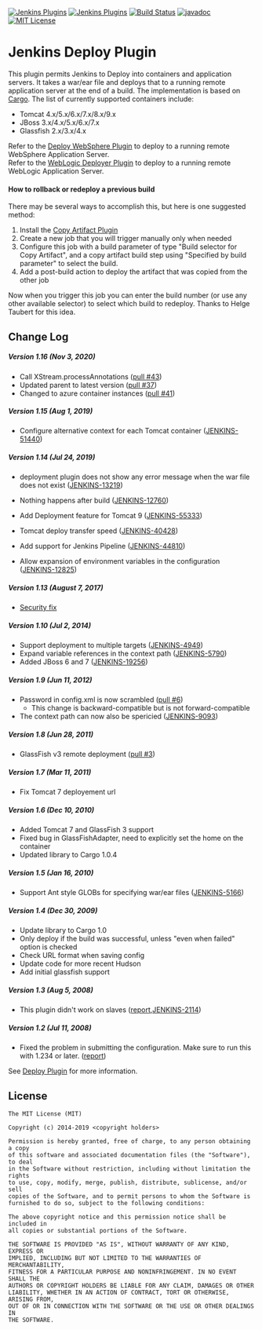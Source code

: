 [![Jenkins Plugins](https://img.shields.io/jenkins/plugin/v/deploy.svg)](https://plugins.jenkins.io/deploy)
[![Jenkins Plugins](https://img.shields.io/jenkins/plugin/i/deploy.svg)](https://plugins.jenkins.io/deploy)
[![Build Status](https://ci.jenkins.io/buildStatus/icon?job=Plugins/deploy-plugin/master)](https://ci.jenkins.io/blue/organizations/jenkins/Plugins%2Fdeploy-plugin/branches)
[![javadoc](https://img.shields.io/badge/javadoc-available-brightgreen.svg)](https://javadoc.jenkins.io/plugin/deploy/)
[![MIT License](https://img.shields.io/badge/license-MIT-green.svg)](LICENSE.md)


Jenkins Deploy Plugin
=========================

This plugin permits Jenkins to Deploy into containers and application servers. It takes a war/ear file and deploys that to a running remote application server at the end of a build. The implementation is based on [Cargo](http://cargo.codehaus.org/). The list of currently supported containers include:

-   Tomcat 4.x/5.x/6.x/7.x/8.x/9.x
-   JBoss 3.x/4.x/5.x/6.x/7.x
-   Glassfish 2.x/3.x/4.x

Refer to the [Deploy WebSphere
Plugin](https://plugins.jenkins.io/websphere-deployer/)
to deploy to a running remote WebSphere Application Server.  
Refer to the [WebLogic Deployer
Plugin](https://plugins.jenkins.io/weblogic-deployer-plugin/)
to deploy to a running remote WebLogic Application Server.

#### How to rollback or redeploy a previous build

There may be several ways to accomplish this, but here is one suggested
method:

1.  Install the [Copy Artifact
    Plugin](https://plugins.jenkins.io/copyartifact/)
2.  Create a new job that you will trigger manually only when needed
3.  Configure this job with a build parameter of type "Build selector
    for Copy Artifact", and a copy artifact build step using "Specified
    by build parameter" to select the build.
4.  Add a post-build action to deploy the artifact that was copied from
    the other job

Now when you trigger this job you can enter the build number (or use any
other available selector) to select which build to redeploy. Thanks to
Helge Taubert for this idea.

## Change Log

##### Version 1.16 (Nov 3, 2020)

-   Call XStream.processAnnotations ([pull #43](https://github.com/jenkinsci/deploy-plugin/pull/43))
-   Updated parent to latest version ([pull #37](https://github.com/jenkinsci/deploy-plugin/pull/37))
-   Changed to azure container instances ([pull #41](https://github.com/jenkinsci/deploy-plugin/pull/41))

##### Version 1.15 (Aug 1, 2019)

-   Configure alternative context for each Tomcat container
    ([JENKINS-51440](https://issues.jenkins.io/browse/JENKINS-51440))

##### Version 1.14 (Jul 24, 2019)

-   deployment plugin does not show any error message when the war file
    does not exist
    ([JENKINS-13219](https://issues.jenkins-ci.org/browse/JENKINS-13219))

-   Nothing happens after build
    ([JENKINS-12760](https://issues.jenkins-ci.org/browse/JENKINS-12760))

-   Add Deployment feature for Tomcat 9
    ([JENKINS-55333](https://issues.jenkins-ci.org/browse/JENKINS-55333))

-   Tomcat deploy transfer speed
    ([JENKINS-40428](https://issues.jenkins-ci.org/browse/JENKINS-40428))

-   Add support for Jenkins Pipeline
    ([JENKINS-44810](https://issues.jenkins-ci.org/browse/JENKINS-44810))

-   Allow expansion of environment variables in the configuration
    ([JENKINS-12825](https://issues.jenkins-ci.org/browse/JENKINS-12825))

##### Version 1.13 (August 7, 2017)

-   [Security
    fix](https://jenkins.io/security/advisory/2017-08-07/#deploy-to-container-plugin-stored-plain-text-passwords-in-job-configuration)

##### Version 1.10 (Jul 2, 2014)

-   Support deployment to multiple targets
    ([JENKINS-4949](https://issues.jenkins-ci.org/browse/JENKINS-4949))
-   Expand variable references in the context path
    ([JENKINS-5790](https://issues.jenkins-ci.org/browse/JENKINS-5790))
-   Added JBoss 6 and 7
    ([JENKINS-19256](https://issues.jenkins-ci.org/browse/JENKINS-19256))

##### Version 1.9 (Jun 11, 2012)

-   Password in config.xml is now scrambled ([pull
    \#6](https://github.com/jenkinsci/deploy-plugin/pull/6))
    -   This change is backward-compatible but is not forward-compatible
-   The context path can now also be spericied
    ([JENKINS-9093](https://issues.jenkins-ci.org/browse/JENKINS-9093))

##### Version 1.8 (Jun 28, 2011)

-   GlassFish v3 remote deployment ([pull
    \#3](https://github.com/jenkinsci/deploy-plugin/pull/3))

##### Version 1.7 (Mar 11, 2011)

-   Fix Tomcat 7 deployement url

##### Version 1.6 (Dec 10, 2010)

-   Added Tomcat 7 and GlassFish 3 support
-   Fixed bug in GlassFishAdapter, need to explicitly set the home on
    the container
-   Updated library to Cargo 1.0.4

##### Version 1.5 (Jan 16, 2010)

-   Support Ant style GLOBs for specifying war/ear files
    ([JENKINS-5166](https://issues.jenkins-ci.org/browse/JENKINS-5166))

##### Version 1.4 (Dec 30, 2009)

-   Update library to Cargo 1.0
-   Only deploy if the build was successful, unless "even when failed"
    option is checked
-   Check URL format when saving config
-   Update code for more recent Hudson
-   Add initial glassfish support

##### Version 1.3 (Aug 5, 2008)

-   This plugin didn't work on slaves
    ([report](http://www.nabble.com/Tomcat-deploy-fails-on-slave-agent-%28%27Deploy-war-to-container%27-action%29-td18747851.html),[JENKINS-2114](https://issues.jenkins-ci.org/browse/JENKINS-2114))

##### Version 1.2 (Jul 11, 2008)

-   Fixed the problem in submitting the configuration. Make sure to run
    this with 1.234 or later.
    ([report](http://www.nabble.com/Error-saving-on-%22Deploy-war-to-a-container%22-td18387294.html))

See [Deploy Plugin](https://plugins.jenkins.io/deploy) for more information.


License
-------

	The MIT License (MIT)

    Copyright (c) 2014-2019 <copyright holders>

    Permission is hereby granted, free of charge, to any person obtaining a copy
    of this software and associated documentation files (the "Software"), to deal
    in the Software without restriction, including without limitation the rights
    to use, copy, modify, merge, publish, distribute, sublicense, and/or sell
    copies of the Software, and to permit persons to whom the Software is
    furnished to do so, subject to the following conditions:

    The above copyright notice and this permission notice shall be included in
    all copies or substantial portions of the Software.

    THE SOFTWARE IS PROVIDED "AS IS", WITHOUT WARRANTY OF ANY KIND, EXPRESS OR
    IMPLIED, INCLUDING BUT NOT LIMITED TO THE WARRANTIES OF MERCHANTABILITY,
    FITNESS FOR A PARTICULAR PURPOSE AND NONINFRINGEMENT. IN NO EVENT SHALL THE
    AUTHORS OR COPYRIGHT HOLDERS BE LIABLE FOR ANY CLAIM, DAMAGES OR OTHER
    LIABILITY, WHETHER IN AN ACTION OF CONTRACT, TORT OR OTHERWISE, ARISING FROM,
    OUT OF OR IN CONNECTION WITH THE SOFTWARE OR THE USE OR OTHER DEALINGS IN
    THE SOFTWARE.
